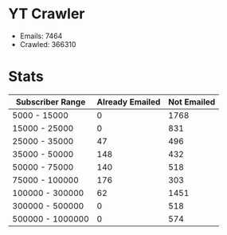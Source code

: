 # YT Crawler
- Emails: 7464
- Crawled: 366310

# Stats
| Subscriber Range  | Already Emailed | Not Emailed |
|-------|-------|-------|
| 5000 - 15000 | 0 | 1768 |
| 15000 - 25000 | 0 | 831 |
| 25000 - 35000 | 47 | 496 |
| 35000 - 50000 | 148 | 432 |
| 50000 - 75000 | 140 | 518 |
| 75000 - 100000 | 176 | 303 |
| 100000 - 300000 | 62 | 1451 |
| 300000 - 500000 | 0 | 518 |
| 500000 - 1000000 | 0 | 574 |
